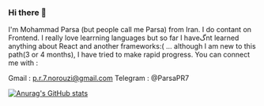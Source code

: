 ### Hi there 👋

I'm Mohammad Parsa (but people call me Parsa) from Iran. I do contant on Frontend. I really love learrning languages but so far I haveگnt learned anything about React and another frameworks:( ...  although I am new to this path(3 or 4 months), I have tried to make rapid progress. 
You can connect me with :

Gmail : p.r.7.norouzi@gmail.com
Telegram : @ParsaPR7

[![Anurag's GitHub stats](https://github-readme-stats.vercel.app/api?username=funnypar)](https://github.com/anuraghazra/github-readme-stats)
